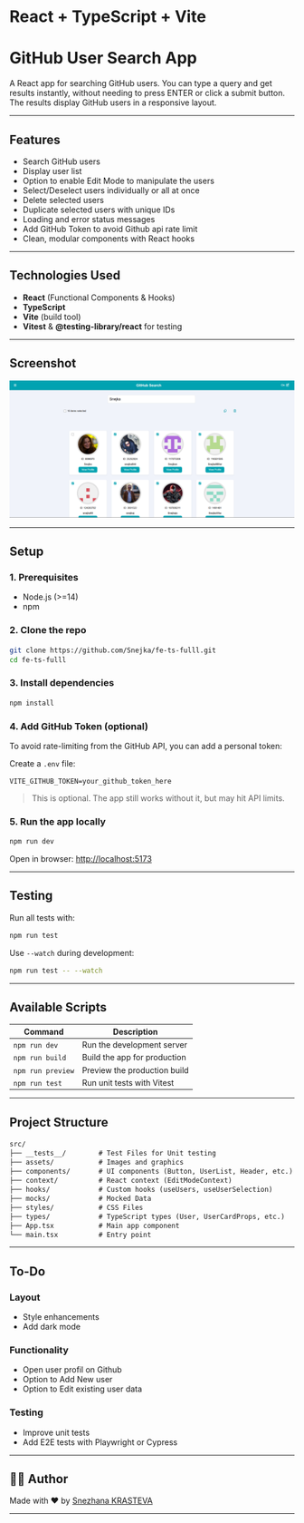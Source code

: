 # React + TypeScript + Vite

# GitHub User Search App

A React app for searching GitHub users. You can type a query and get results instantly, without needing to press ENTER or click a submit button. The results display GitHub users in a responsive layout.

---

## Features

- Search GitHub users 
- Display user list
- Option to enable Edit Mode to manipulate the users  
- Select/Deselect users individually or all at once  
- Delete selected users  
- Duplicate selected users with unique IDs  
- Loading and error status messages  
- Add GitHub Token to avoid Github api rate limit
- Clean, modular components with React hooks  

---

## Technologies Used

- **React** (Functional Components & Hooks)  
- **TypeScript** 
- **Vite** (build tool)  
- **Vitest** & **@testing-library/react** for testing 

---


## Screenshot

![App Screenshot](screenshot.png)

---

## Setup

### 1. Prerequisites

- Node.js (>=14)  
- npm 

### 2. Clone the repo

```bash
git clone https://github.com/Snejka/fe-ts-fulll.git
cd fe-ts-fulll
```

### 3. Install dependencies

```bash
npm install
```

### 4. Add GitHub Token (optional)

To avoid rate-limiting from the GitHub API, you can add a personal token:

Create a `.env` file:

```
VITE_GITHUB_TOKEN=your_github_token_here
```
> This is optional. The app still works without it, but may hit API limits.

###  5. Run the app locally

```bash
npm run dev
```

Open in browser: [http://localhost:5173](http://localhost:5173)

---

## Testing

Run all tests with:

```bash
npm run test
```

Use `--watch` during development:

```bash
npm run test -- --watch
```

---

## Available Scripts

| Command           | Description                  |
| ----------------- | ---------------------------- |
| `npm run dev`     | Run the development server   |
| `npm run build`   | Build the app for production |
| `npm run preview` | Preview the production build |
| `npm run test`    | Run unit tests with Vitest   |

---

## Project Structure

```
src/
├── __tests__/        # Test Files for Unit testing
├── assets/           # Images and graphics
├── components/       # UI components (Button, UserList, Header, etc.)
├── context/          # React context (EditModeContext)
├── hooks/            # Custom hooks (useUsers, useUserSelection)
├── mocks/            # Mocked Data
├── styles/           # CSS Files
├── types/            # TypeScript types (User, UserCardProps, etc.)
├── App.tsx           # Main app component
└── main.tsx          # Entry point
```

---

## To-Do

### Layout
- Style enhancements
- Add dark mode

### Functionality
- Open user profil on Github
- Option to Add New user
- Option to Edit existing user data

### Testing
- Improve unit tests
- Add E2E tests with Playwright or Cypress

---

## 🧑‍💻 Author

Made with ❤️ by [Snezhana KRASTEVA](https://www.linkedin.com/in/snezhana-krasteva/)

---